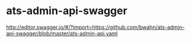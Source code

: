 # ats-admin-api-swagger
http://editor.swagger.io/#/?import=https://github.com/bwahn/ats-admin-api-swagger/blob/master/ats-admin-api.yaml
